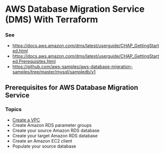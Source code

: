 # AWS Database Migration Service (DMS) With Terraform

### See

* https://docs.aws.amazon.com/dms/latest/userguide/CHAP_GettingStarted.html
* https://docs.aws.amazon.com/dms/latest/userguide/CHAP_GettingStarted.Prerequisites.html
* https://github.com/aws-samples/aws-database-migration-samples/tree/master/mysql/sampledb/v1

## Prerequisites for AWS Database Migration Service

### Topics

* [Create a VPC](./modules/vpc/README.md)
* Create Amazon RDS parameter groups
* Create your source Amazon RDS database
* Create your target Amazon RDS database
* Create an Amazon EC2 client
* Populate your source database
